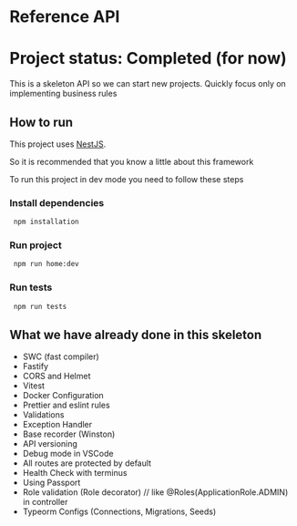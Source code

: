 # Reference API

# Project status: Completed (for now)

This is a skeleton API so we can start new projects.
Quickly focus only on implementing business rules

## How to run

This project uses [NestJS](https://docs.nestjs.com/).

So it is recommended that you know a little about this framework

To run this project in dev mode you need to follow these steps

### Install dependencies

```bash
 npm installation
```

### Run project

```bash
 npm run home:dev
```

### Run tests

```bash
 npm run tests
```

## What we have already done in this skeleton

- SWC (fast compiler)
- Fastify
- CORS and Helmet
- Vitest
- Docker Configuration
- Prettier and eslint rules
- Validations
- Exception Handler
- Base recorder (Winston)
- API versioning
- Debug mode in VSCode
- All routes are protected by default
- Health Check with terminus
- Using Passport
- Role validation (Role decorator) // like @Roles(ApplicationRole.ADMIN) in controller
- Typeorm Configs (Connections, Migrations, Seeds)
